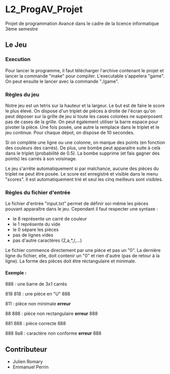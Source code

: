 # L2_ProgAV_Projet
Projet de programmation Avancé dans le cadre de la licence informatique 3ème semestre

## Le Jeu
### Execution
Pour lancer le programme, il faut télécharger l'archive contenant le projet et lancer la commande "make" pour compiler. L'executable s'appelera "game". On peut ensuite le lancer avec la commande "./game".

### Règles du jeu
Notre jeu est un tetris sur la hauteur et la largeur. Le but est de faire le score le plus élevé.
On dispose d'un triplet de pièces à droite de l'écran qu'on peut déposer sur la grille de jeu si toute les cases colorées ne superposent pas de cases de la grille. On peut également utiliser la barre espace pour pivoter la pièce. Une fois posée, une autre la remplace dans le triplet et le jeu continue. Pour chaque dépot, on dispose de 10 secondes.

Si on complète une ligne ou une colonne, on marque des points (en fonction des couleurs des carrés). De plus, une bombe peut apparaitre suite à celà dans le triplet (probabilité de 0.5). La bombe supprime (et fais gagner des points) les carrés à son voisinage.

Le jeu s'arrête automatiquement si par malchance, aucune des pièces du triplet ne peut être posée. Le score est enregistré et visible dans le menu "scores". Il est automatiquement trié et seul les cinq meilleurs sont visibles.

### Règles du fichier d'entrée
Le fichier d'entrée "input.txt" permet de définir soi-même les pièces pouvant apparaître dans le jeu.
Cependant il faut respecter une syntaxe :
- le 8 représente un carré de couleur
- le 1 représente du vide
- le 0 sépare les pièces
- pas de lignes vides
- pas d'autre caractères (2,a,*,/,...)

Le fichier commence directement par une pièce et pas un "0". La dernière ligne du fichier, elle, doit contenir un "0" et rien d'autre (pas de retour à la ligne). La forme des pièces doit être réctangulaire et minimale.

#### Exemple :
888 : une barre de 3x1 carrés

818
818 : une pièce en "U"
888

811 : pièce non minimale **erreur** 

88
888 : pièce non rectangulaire **erreur**
888

881
888 : pièce correcte
888

888
9a8 : caractère non conforme **erreur**
888


## Contributeur
- Julien Romary
- Emmanuel Perrin 
